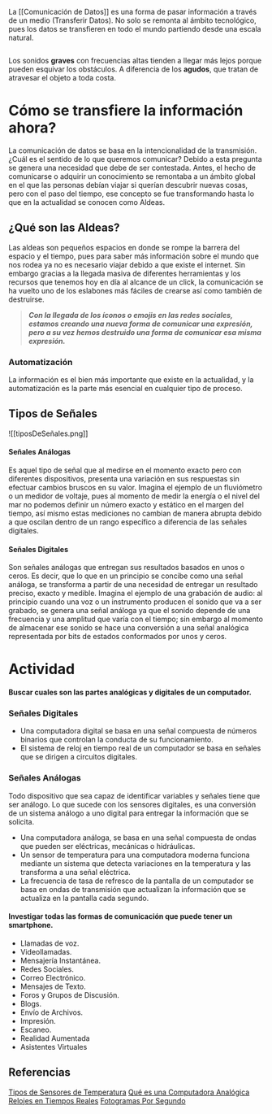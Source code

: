 La [[Comunicación de Datos]] es una forma de pasar información a través de un medio (Transferir Datos). No solo se remonta al ámbito tecnológico, pues los datos se transfieren en todo el mundo partiendo desde una escala natural.

```table-of-contents
```


Los sonidos **graves** con frecuencias altas tienden a llegar más lejos porque pueden esquivar los obstáculos. A diferencia de los **agudos**, que tratan de atravesar el objeto a toda costa.
# Cómo se transfiere la información ahora?

La comunicación de datos se basa en la intencionalidad de la transmisión. ¿Cuál es el sentido de lo que queremos comunicar? Debido a esta pregunta se genera una necesidad que debe de ser contestada. Antes, el hecho de comunicarse o adquirir un conocimiento se remontaba a un ámbito global en el que las personas debían viajar si querían descubrir nuevas cosas, pero con el paso del tiempo, ese concepto se fue transformando hasta lo que en la actualidad se conocen como Aldeas. 

## ¿Qué son las Aldeas?

Las aldeas son pequeños espacios en donde se rompe la barrera del espacio y el tiempo, pues para saber más información sobre el mundo que nos rodea ya no es necesario viajar debido a que existe el internet.
Sin embargo gracias a la llegada masiva de diferentes herramientas y los recursos que tenemos hoy en día al alcance de un click, la comunicación se ha vuelto uno de los eslabones más fáciles de crearse así como también de destruirse.

> ***Con la llegada de los íconos o emojis en las redes sociales, estamos creando una nueva forma de comunicar una expresión, pero a su vez hemos destruido una forma de comunicar esa misma expresión.***

### Automatización 

La información es el bien más importante que existe en la actualidad, y la automatización es la parte más esencial en cualquier tipo de proceso.

## Tipos de Señales

![[tiposDeSeñales.png]]
#### Señales Análogas

Es aquel tipo de señal que al medirse en el momento exacto pero con diferentes dispositivos, presenta una variación en sus respuestas sin efectuar cambios bruscos en su valor. Imagina el ejemplo de un fluviómetro o un medidor de voltaje, pues al momento de medir la energía o el nivel del mar no podemos definir un número exacto y estático en el margen del tiempo, así mismo estas mediciones no cambian de manera abrupta debido a que oscilan dentro de un rango específico a diferencia de las señales digitales.
#### Señales Digitales

Son señales análogas que entregan sus resultados basados en unos o ceros. Es decir, que lo que en un principio se concibe como una señal análoga, se transforma a partir de una necesidad de entregar un resultado preciso, exacto y medible. Imagina el ejemplo de una grabación de audio: al principio cuando una voz o un instrumento producen el sonido que va a ser grabado, se genera una señal análoga ya que el sonido depende de una frecuencia y una amplitud que varía con el tiempo; sin embargo al momento de almacenar ese sonido se hace una conversión a una señal analógica representada por bits de estados conformados por unos y ceros.

# Actividad

#### Buscar cuales son las partes analógicas y digitales de un computador.
### Señales Digitales

- Una computadora digital se basa en una señal compuesta de números binarios que controlan la conducta de su funcionamiento.
- El sistema de reloj en tiempo real de un computador se basa en señales que se dirigen a circuitos digitales.

### Señales Análogas

Todo dispositivo que sea capaz de identificar variables y señales tiene que ser análogo. Lo que sucede con los sensores digitales, es una conversión de un sistema análogo a uno digital para entregar la información que se solicita.

- Una computadora análoga, se basa en una señal compuesta de ondas que pueden ser eléctricas, mecánicas o hidráulicas.
- Un sensor de temperatura para una computadora moderna funciona mediante un sistema que detecta variaciones en la temperatura y las transforma a una señal eléctrica.
- La frecuencia de tasa de refresco de la pantalla de un computador se basa en ondas de transmisión que actualizan la información que se actualiza en la pantalla cada segundo.

#### Investigar todas las formas de comunicación que puede tener un smartphone.

- Llamadas de voz.
- Videollamadas.
- Mensajería Instantánea.
- Redes Sociales.
- Correo Electrónico.
- Mensajes de Texto.
- Foros y Grupos de Discusión.
- Blogs.
- Envío de Archivos.
- Impresión.
- Escaneo.
- Realidad Aumentada
- Asistentes Virtuales
## Referencias
	
[Tipos de Sensores de Temperatura](https://srcsl.com/tipos-sensores-temperatura/#:~:text=%C2%BFQu%C3%A9%20es%20un%20sensor%20de,la%20regulaci%C3%B3n%20de%20la%20temperatura.)
[Qué es una Computadora Analógica](https://es.quora.com/Qu%C3%A9-es-una-computadora-anal%C3%B3gica)
[Relojes en Tiempos Reales](https://es.wikipedia.org/wiki/Reloj_en_tiempo_real#:~:text=El%20siguiente%20sistema%20es%20bien,de%20cuarzo%20o%20resonadores%20cer%C3%A1micos.)
[Fotogramas Por Segundo](https://es.wikipedia.org/wiki/Fotogramas_por_segundo)






